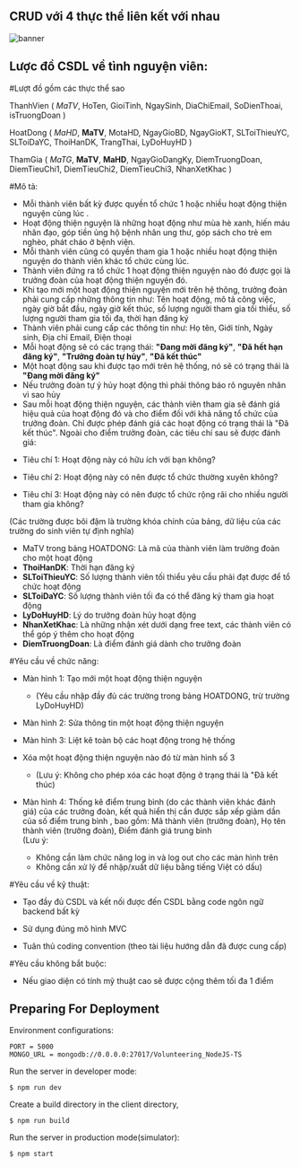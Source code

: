 ## CRUD với 4 thực thể liên kết với nhau

![banner](https://i.ytimg.com/vi/Z6kt1N3Lx1c/maxresdefault.jpg)

## Lược đồ CSDL về tình nguyện viên:

#Lượt đồ gồm các thực thể sao

ThanhVien ( _MaTV_, HoTen, GioiTinh, NgaySinh, DiaChiEmail, SoDienThoai, isTruongDoan )

HoatDong ( _MaHD_, **MaTV**, MotaHD, NgayGioBD, NgayGioKT, SLToiThieuYC, SLToiDaYC, ThoiHanDK, TrangThai, LyDoHuyHD )

ThamGia ( _MaTG_, **MaTV**, **MaHD**, NgayGioDangKy, DiemTruongDoan, DiemTieuChi1, DiemTieuChi2, DiemTieuChi3, NhanXetKhac )

#Mô tả:											
 - Mỗi thành viên bất kỳ được quyền tổ chức 1 hoặc nhiều hoạt động thiện nguyện cùng lúc	.											
 - Hoạt động thiện nguyện là những hoạt động như mùa hè xanh, hiến máu nhân đạo, góp tiền ủng hộ bệnh nhân ung thư, góp sách cho trẻ em nghèo, phát cháo ở bệnh viện.
 - Mỗi thành viên cũng có quyền tham gia 1 hoặc nhiều hoạt động thiện nguyện do thành viên khác tổ chức cùng lúc.			
 - Thành viên đứng ra tổ chức 1 hoạt động thiện nguyện nào đó được gọi là trưởng đoàn của hoạt động thiện nguyện đó.
 - Khi tạo mới một hoạt động thiện nguyện mới trên hệ thông, trưởng đoàn phải cung cấp những thông tin như: Tên hoạt động, mô tả công việc, ngày giờ bắt đầu, ngày giờ kết thúc, số lượng người tham gia tối thiểu, số lượng người tham gia tối đa, thời hạn đăng ký		
 - Thành viên phải cung cấp các thông tin như: Họ tên, Giới tính, Ngày sinh, Địa chỉ Email, Điện thoại											
 - Mỗi hoạt động sẽ có các trạng thái: **"Đang mời đăng ký"**, **"Đã hết hạn đăng ký"**, **"Trưởng đoàn tự hủy"**,  **"Đã kết thúc"**
 - Một hoạt động sau khi được tạo mới trên hệ thống, nó sẽ có trạng thái là **"Đang mời đăng ký"**
 - Nếu trưởng đoàn tự ý hủy hoạt động thì phải thông báo rõ nguyên nhân vì sao hủy
 - Sau mỗi hoạt động thiện nguyện, các thành viên tham gia sẽ đánh giá hiệu quả của hoạt động đó và cho điểm đối với khả năng tổ chức của trưởng đoàn. Chỉ được phép đánh giá các hoạt động có trạng thái là "Đã kết thúc". Ngoài cho điểm trưởng đoàn, các tiêu chí sau sẽ được đánh giá:			
 
+ Tiêu chí 1: Hoạt động này có hữu ích với bạn không?				

+ Tiêu chí 2: Hoạt động này có nên được tổ chức thường xuyên không?		

+ Tiêu chí 3: Hoạt động này có nên được tổ chức rộng rãi cho nhiều người tham gia không?

(Các trường được bôi đậm là trường khóa chính của bảng, dữ liệu của các trường do sinh viên tự định nghĩa)	
+ MaTV trong bảng HOATDONG: Là mã của thành viên làm trưởng đoàn cho một hoạt động		
+ **ThoiHanDK**: Thời hạn đăng ký								
+ **SLToiThieuYC**: Số lượng thành viên tối thiểu yêu cầu phải đạt được để tổ chức hoạt động
+ **SLToiDaYC**: Số lượng thành viên tối đa có thể đăng ký tham gia hoạt động	
+ **LyDoHuyHD**: Lý do trưởng đoàn hủy hoạt động
+ **NhanXetKhac**: Là những nhận xét dưới dạng free text, các thành viên có thể góp ý thêm cho hoạt động	
+ **DiemTruongDoan**: Là điểm đánh giá dành cho trưởng đoàn

#Yêu cầu về chức năng:		

- Màn hình 1: Tạo mới một hoạt động thiện nguyện 
    + (Yêu cầu nhập đầy đủ các trường trong bảng HOATDONG, trừ trường LyDoHuyHD)
    
- Màn hình 2: Sửa thông tin một hoạt động thiện nguyện

- Màn hình 3: Liệt kê toàn bộ các hoạt động trong hệ thống 

- Xóa một hoạt động thiện nguyện nào đó từ màn hình số 3 
    + (Lưu ý: Không cho phép xóa các hoạt động ở trạng thái là "Đã kết thúc)
    
- Màn hình 4: Thống kê điểm trung bình (do các thành viên khác đánh giá) của các trưởng đoàn, kết quả hiển thị cần được sắp xếp giảm dần của số điểm trung bình , bao gồm: Mã thành viên (trưởng đoàn), Họ tên thành viên (trưởng đoàn), Điểm đánh giá trung bình	
    (Lưu ý: 
    + Không cần làm chức năng log in và log out cho các màn hình trên	
    + Không cần xử lý để nhập/xuất dữ liệu bằng tiếng Việt có dấu)
    
#Yêu cầu về kỹ thuật: 

- Tạo đầy đủ CSDL và kết nối được đến CSDL bằng code ngôn ngữ backend bất kỳ

- Sử dụng đúng mô hình MVC

- Tuân thủ coding convention (theo tài liệu hướng dẫn đã được cung cấp)	

#Yêu cầu không bắt buộc:									

- Nếu giao diện có tính mỹ thuật cao sẽ được cộng thêm tối đa 1 điểm	


## Preparing For Deployment

Environment configurations:

```env
PORT = 5000
MONGO_URL = mongodb://0.0.0.0:27017/Volunteering_NodeJS-TS
```

Run the server in developer mode:

    $ npm run dev

Create a build directory in the client directory,

    $ npm run build

Run the server in production mode(simulator):

    $ npm start
